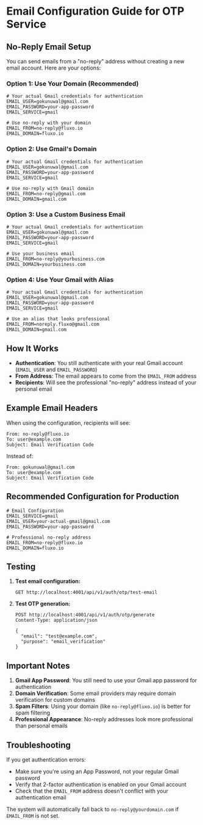 # Email Configuration Guide for OTP Service

## No-Reply Email Setup

You can send emails from a "no-reply" address without creating a new email account. Here are your options:

### Option 1: Use Your Domain (Recommended)
```env
# Your actual Gmail credentials for authentication
EMAIL_USER=gokunuwal@gmail.com
EMAIL_PASSWORD=your-app-password
EMAIL_SERVICE=gmail

# Use no-reply with your domain
EMAIL_FROM=no-reply@fluxo.io
EMAIL_DOMAIN=fluxo.io
```

### Option 2: Use Gmail's Domain
```env
# Your actual Gmail credentials for authentication
EMAIL_USER=gokunuwal@gmail.com
EMAIL_PASSWORD=your-app-password
EMAIL_SERVICE=gmail

# Use no-reply with Gmail domain
EMAIL_FROM=no-reply@gmail.com
EMAIL_DOMAIN=gmail.com
```

### Option 3: Use a Custom Business Email
```env
# Your actual Gmail credentials for authentication
EMAIL_USER=gokunuwal@gmail.com
EMAIL_PASSWORD=your-app-password
EMAIL_SERVICE=gmail

# Use your business email
EMAIL_FROM=no-reply@yourbusiness.com
EMAIL_DOMAIN=yourbusiness.com
```

### Option 4: Use Your Gmail with Alias
```env
# Your actual Gmail credentials for authentication
EMAIL_USER=gokunuwal@gmail.com
EMAIL_PASSWORD=your-app-password
EMAIL_SERVICE=gmail

# Use an alias that looks professional
EMAIL_FROM=noreply.fluxo@gmail.com
EMAIL_DOMAIN=gmail.com
```

## How It Works

- **Authentication**: You still authenticate with your real Gmail account (`EMAIL_USER` and `EMAIL_PASSWORD`)
- **From Address**: The email appears to come from the `EMAIL_FROM` address
- **Recipients**: Will see the professional "no-reply" address instead of your personal email

## Example Email Headers

When using the configuration, recipients will see:
```
From: no-reply@fluxo.io
To: user@example.com
Subject: Email Verification Code
```

Instead of:
```
From: gokunuwal@gmail.com
To: user@example.com
Subject: Email Verification Code
```

## Recommended Configuration for Production

```env
# Email Configuration
EMAIL_SERVICE=gmail
EMAIL_USER=your-actual-gmail@gmail.com
EMAIL_PASSWORD=your-app-password

# Professional no-reply address
EMAIL_FROM=no-reply@fluxo.io
EMAIL_DOMAIN=fluxo.io
```

## Testing

1. **Test email configuration:**
   ```
   GET http://localhost:4001/api/v1/auth/otp/test-email
   ```

2. **Test OTP generation:**
   ```
   POST http://localhost:4001/api/v1/auth/otp/generate
   Content-Type: application/json
   
   {
     "email": "test@example.com",
     "purpose": "email_verification"
   }
   ```

## Important Notes

1. **Gmail App Password**: You still need to use your Gmail app password for authentication
2. **Domain Verification**: Some email providers may require domain verification for custom domains
3. **Spam Filters**: Using your domain (like `no-reply@fluxo.io`) is better for spam filtering
4. **Professional Appearance**: No-reply addresses look more professional than personal emails

## Troubleshooting

If you get authentication errors:
- Make sure you're using an App Password, not your regular Gmail password
- Verify that 2-factor authentication is enabled on your Gmail account
- Check that the `EMAIL_FROM` address doesn't conflict with your authentication email

The system will automatically fall back to `no-reply@yourdomain.com` if `EMAIL_FROM` is not set.
